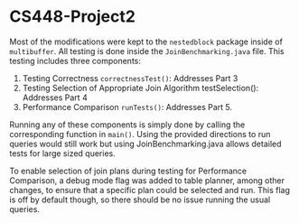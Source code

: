 # CS448-Project2
Most of the modifications were kept to the `nestedblock` package inside of `multibuffer`. All testing is done inside the `JoinBenchmarking.java` file. This testing includes three components:

1.	Testing Correctness `correctnessTest()`: Addresses Part 3
2.	Testing Selection of Appropriate Join Algorithm testSelection(): Addresses Part 4
3.	Performance Comparison `runTests()`: Addresses Part 5.

Running any of these components is simply done by calling the corresponding function in `main()`.
Using the provided directions to run queries would still work but using JoinBenchmarking.java allows detailed tests for large sized queries.

To enable selection of join plans during testing for Performance Comparison, a debug mode flag was added to table planner, among other changes, to ensure that a specific plan could be selected and run. This flag is off by default though, so there should be no issue running the usual queries.
